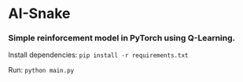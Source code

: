 # AI-Snake 
### Simple reinforcement model in PyTorch using Q-Learning.

Install dependencies: `pip install -r requirements.txt`  
  
Run: `python main.py`
